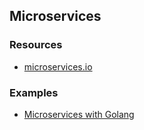 ## Microservices

### Resources

- [microservices.io](https://microservices.io)

### Examples

- [Microservices with Golang](https://github.com/wizelineacademy/GoWorkshop)